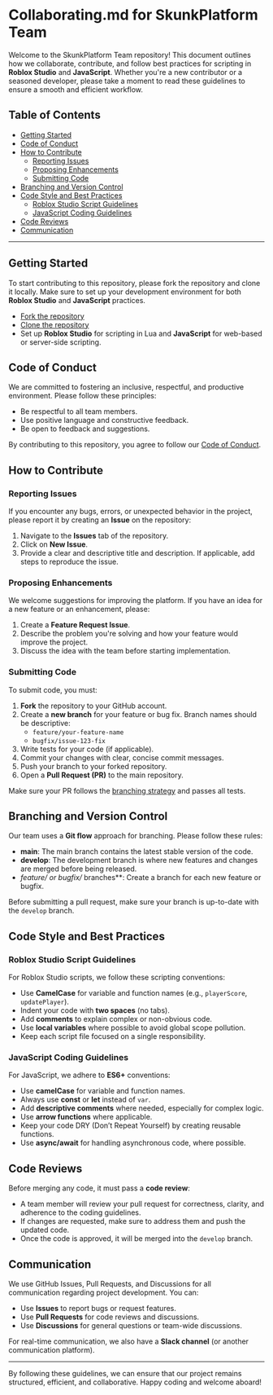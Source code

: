 # Collaborating.md for SkunkPlatform Team

Welcome to the SkunkPlatform Team repository! This document outlines how we collaborate, contribute, and follow best practices for scripting in **Roblox Studio** and **JavaScript**. Whether you're a new contributor or a seasoned developer, please take a moment to read these guidelines to ensure a smooth and efficient workflow.

## Table of Contents

- [Getting Started](#getting-started)
- [Code of Conduct](#code-of-conduct)
- [How to Contribute](#how-to-contribute)
  - [Reporting Issues](#reporting-issues)
  - [Proposing Enhancements](#proposing-enhancements)
  - [Submitting Code](#submitting-code)
- [Branching and Version Control](#branching-and-version-control)
- [Code Style and Best Practices](#code-style-and-best-practices)
  - [Roblox Studio Script Guidelines](#roblox-studio-script-guidelines)
  - [JavaScript Coding Guidelines](#javascript-coding-guidelines)
- [Code Reviews](#code-reviews)
- [Communication](#communication)

---

## Getting Started

To start contributing to this repository, please fork the repository and clone it locally. Make sure to set up your development environment for both **Roblox Studio** and **JavaScript** practices.

- [Fork the repository](https://docs.github.com/en/github/collaborating-with-issues-and-pull-requests/fork-a-repo)
- [Clone the repository](https://docs.github.com/en/github/creating-cloning-and-archiving-repositories/cloning-a-repository)
- Set up **Roblox Studio** for scripting in Lua and **JavaScript** for web-based or server-side scripting.

## Code of Conduct

We are committed to fostering an inclusive, respectful, and productive environment. Please follow these principles:

- Be respectful to all team members.
- Use positive language and constructive feedback.
- Be open to feedback and suggestions.

By contributing to this repository, you agree to follow our [Code of Conduct](https://github.com/SkunkPlatform/SkunkPlatform-Team/blob/main/CODE_OF_CONDUCT.md).

## How to Contribute

### Reporting Issues

If you encounter any bugs, errors, or unexpected behavior in the project, please report it by creating an **Issue** on the repository:

1. Navigate to the **Issues** tab of the repository.
2. Click on **New Issue**.
3. Provide a clear and descriptive title and description. If applicable, add steps to reproduce the issue.

### Proposing Enhancements

We welcome suggestions for improving the platform. If you have an idea for a new feature or an enhancement, please:

1. Create a **Feature Request Issue**.
2. Describe the problem you're solving and how your feature would improve the project.
3. Discuss the idea with the team before starting implementation.

### Submitting Code

To submit code, you must:

1. **Fork** the repository to your GitHub account.
2. Create a **new branch** for your feature or bug fix. Branch names should be descriptive:
   - `feature/your-feature-name`
   - `bugfix/issue-123-fix`
3. Write tests for your code (if applicable).
4. Commit your changes with clear, concise commit messages.
5. Push your branch to your forked repository.
6. Open a **Pull Request (PR)** to the main repository.

Make sure your PR follows the [branching strategy](#branching-and-version-control) and passes all tests.

## Branching and Version Control

Our team uses a **Git flow** approach for branching. Please follow these rules:

- **main**: The main branch contains the latest stable version of the code.
- **develop**: The development branch is where new features and changes are merged before being released.
- **feature/* or bugfix/* branches**: Create a branch for each new feature or bugfix.

Before submitting a pull request, make sure your branch is up-to-date with the `develop` branch.

## Code Style and Best Practices

### Roblox Studio Script Guidelines

For Roblox Studio scripts, we follow these scripting conventions:

- Use **CamelCase** for variable and function names (e.g., `playerScore`, `updatePlayer`).
- Indent your code with **two spaces** (no tabs).
- Add **comments** to explain complex or non-obvious code.
- Use **local variables** where possible to avoid global scope pollution.
- Keep each script file focused on a single responsibility.

### JavaScript Coding Guidelines

For JavaScript, we adhere to **ES6+** conventions:

- Use **camelCase** for variable and function names.
- Always use **const** or **let** instead of `var`.
- Add **descriptive comments** where needed, especially for complex logic.
- Use **arrow functions** where applicable.
- Keep your code DRY (Don’t Repeat Yourself) by creating reusable functions.
- Use **async/await** for handling asynchronous code, where possible.

## Code Reviews

Before merging any code, it must pass a **code review**:

- A team member will review your pull request for correctness, clarity, and adherence to the coding guidelines.
- If changes are requested, make sure to address them and push the updated code.
- Once the code is approved, it will be merged into the `develop` branch.

## Communication

We use GitHub Issues, Pull Requests, and Discussions for all communication regarding project development. You can:

- Use **Issues** to report bugs or request features.
- Use **Pull Requests** for code reviews and discussions.
- Use **Discussions** for general questions or team-wide discussions.

For real-time communication, we also have a **Slack channel** (or another communication platform).

---

By following these guidelines, we can ensure that our project remains structured, efficient, and collaborative. Happy coding and welcome aboard!
